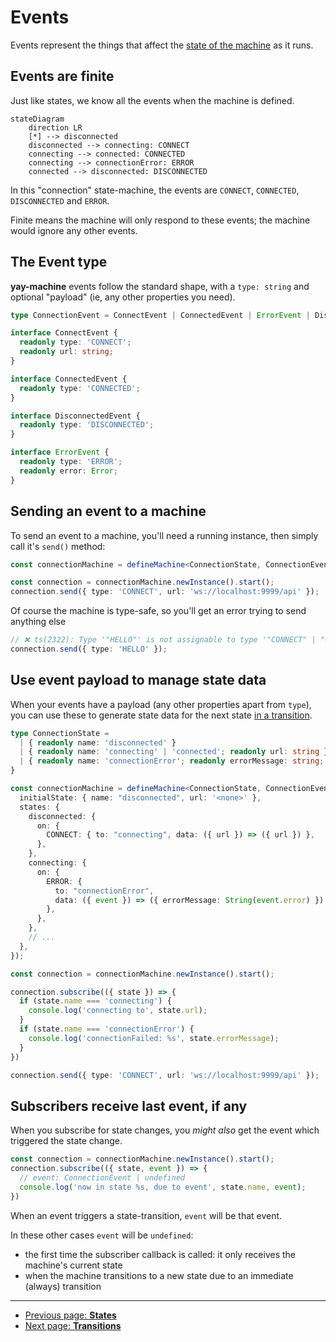 # Events

Events represent the things that affect the [state of the machine](./state.md) as it runs.

## Events are finite

Just like states, we know all the events when the machine is defined.

```mermaid
stateDiagram
    direction LR
    [*] --> disconnected
    disconnected --> connecting: CONNECT
    connecting --> connected: CONNECTED
    connecting --> connectionError: ERROR
    connected --> disconnected: DISCONNECTED
```

In this "connection" state-machine, the events are `CONNECT`, `CONNECTED`, `DISCONNECTED` and `ERROR`.

Finite means the machine will only respond to these events; the machine would ignore any other events.

## The Event type

**yay-machine** events follow the standard shape, with a `type: string` and optional "payload" (ie, any other properties you need).

```typescript
type ConnectionEvent = ConnectEvent | ConnectedEvent | ErrorEvent | DisconnectedEvent;

interface ConnectEvent {
  readonly type: 'CONNECT';
  readonly url: string;
}

interface ConnectedEvent {
  readonly type: 'CONNECTED';
}

interface DisconnectedEvent {
  readonly type: 'DISCONNECTED';
}

interface ErrorEvent {
  readonly type: 'ERROR';
  readonly error: Error;
}
```

## Sending an event to a machine

To send an event to a machine, you'll need a running instance, then simply call it's `send()` method:

```typescript
const connectionMachine = defineMachine<ConnectionState, ConnectionEvent>({ /* ... */});

const connection = connectionMachine.newInstance().start();
connection.send({ type: 'CONNECT', url: 'ws://localhost:9999/api' });
```

Of course the machine is type-safe, so you'll get an error trying to send anything else

```typescript
// ❌ ts(2322): Type '"HELLO"' is not assignable to type '"CONNECT" | "CONNECTED"' | "DISCONNECTED"' | "ERROR"'. 
connection.send({ type: 'HELLO' }); 
```

## Use event payload to manage state data

When your events have a payload (any other properties apart from `type`), you can use these to generate state data for the next state [in a transition](./transitions.md).

```typescript
type ConnectionState = 
  | { readonly name: 'disconnected' }
  | { readonly name: 'connecting' | 'connected'; readonly url: string } 
  | { readonly name: 'connectionError'; readonly errorMessage: string; 
}

const connectionMachine = defineMachine<ConnectionState, ConnectionEvent>({
  initialState: { name: "disconnected", url: '<none>' },
  states: {
    disconnected: {
      on: {
        CONNECT: { to: "connecting", data: ({ url }) => ({ url }) },
      },
    },
    connecting: {
      on: {
        ERROR: {
          to: "connectionError",
          data: ({ event }) => ({ errorMessage: String(event.error) }),
        },
      },
    },
    // ...
  },
});

const connection = connectionMachine.newInstance().start();

connection.subscribe(({ state }) => {
  if (state.name === 'connecting') {
    console.log('connecting to', state.url);
  }
  if (state.name === 'connectionError') {
    console.log('connectionFailed: %s', state.errorMessage);
  }
})

connection.send({ type: 'CONNECT', url: 'ws://localhost:9999/api' });
```

## Subscribers receive last event, if any

When you subscribe for state changes, you *might also* get the event which triggered the state change.

```typescript
const connection = connectionMachine.newInstance().start();
connection.subscribe(({ state, event }) => {
  // event: ConnectionEvent | undefined
  console.log('now in state %s, due to event', state.name, event);
})
```

When an event triggers a state-transition, `event` will be that event.

In these other cases `event` will be `undefined`:

* the first time the subscriber callback is called: it only receives the machine's current state
* when the machine transitions to a new state due to an immediate (always) transition

---

<!-- GUIDED PATH NAVIGATION -->

* [Previous page: **States**](./state.md)
* [Next page: **Transitions**](./transitions.md)
